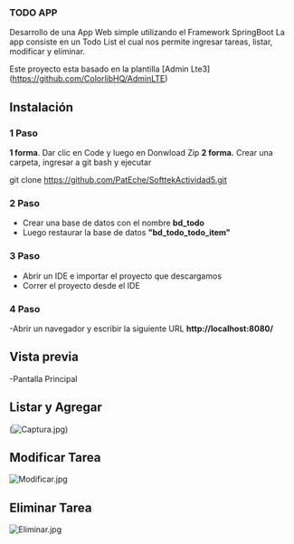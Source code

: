 ### TODO APP

Desarrollo de una App Web simple utilizando el Framework SpringBoot
La app consiste en un Todo List el cual nos permite ingresar tareas, listar, modificar y eliminar. 


Este proyecto esta basado en la plantilla [Admin Lte3]
(https://github.com/ColorlibHQ/AdminLTE)

## Instalación

### 1 Paso
**1 forma**. Dar clic en Code y luego en Donwload Zip
**2 forma.** Crear una carpeta, ingresar a git bash y ejecutar

git clone https://github.com/PatEche/SofttekActividad5.git

### 2 Paso
- Crear una base de datos con el nombre **bd_todo**
- Luego restaurar la base de datos **"bd_todo_todo_item"**

### 3 Paso
- Abrir un IDE e importar el proyecto que descargamos
- Correr el proyecto desde el IDE

### 4 Paso
-Abrir un navegador y escribir la siguiente URL **http://localhost:8080/**


## Vista previa
-Pantalla Principal

## Listar y Agregar
(![Captura.jpg](images%Captura.jpg))

## Modificar Tarea
![Modificar.jpg](images%Modificar.jpg)

## Eliminar Tarea
![Eliminar.jpg](images%Eliminar.jpg)